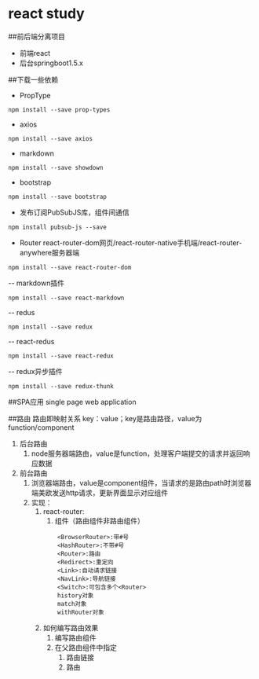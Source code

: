 # react study
##前后端分离项目
- 前端react
- 后台springboot1.5.x

##下载一些依赖
- PropType
```shell script
npm install --save prop-types
```
- axios
```shell script
npm install --save axios
```
- markdown
```shell script
npm install --save showdown
```
- bootstrap
```shell script
npm install --save bootstrap
```
- 发布订阅PubSubJS库，组件间通信
```shell script
npm install pubsub-js --save
```
- Router   react-router-dom网页/react-router-native手机端/react-router-anywhere服务器端
```shell script
npm install --save react-router-dom
```
-- markdown插件
```shell script
npm install --save react-markdown
```
-- redus
```shell script
npm install --save redux
```
-- react-redus
```shell script
npm install --save react-redux
```
-- redux异步插件
```shell script
npm install --save redux-thunk
```

##SPA应用 single page web application

##路由
路由即映射关系 key：value；key是路由路径，value为function/component
1. 后台路由
    1. node服务器端路由，value是function，处理客户端提交的请求并返回响应数据
2. 前台路由
    1. 浏览器端路由，value是component组件，当请求的是路由path时浏览器端美欧发送http请求，更新界面显示对应组件
    2. 实现：
        1. react-router:
            1. 组件（路由组件非路由组件）
            ```shell script
                <BrowserRouter>:带#号
                <HashRouter>:不带#号
                <Router>:路由
                <Redirect>:重定向
                <Link>:自动请求链接
                <NavLink>:导航链接
                <Switch>:可包含多个<Router>
                history对象
                match对象
                withRouter对象
            ```
        2. 如何编写路由效果
            1. 编写路由组件
            2. 在父路由组件中指定
                1. 路由链接 <NavLink>
                2. 路由<Route>
        
